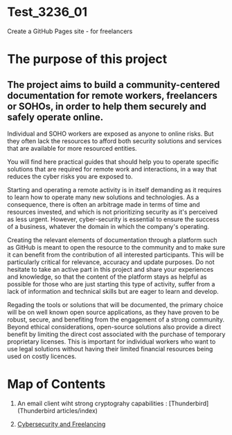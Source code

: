 # Test_3236_01
Create a GitHub Pages site - for freelancers

# The purpose of this project

## The project aims to build a community-centered documentation for remote workers, freelancers or SOHOs, in order to help them securely and safely operate online.

Individual and SOHO workers are exposed as anyone to online risks. But they often lack the resources to afford both security solutions and services that are available for more resourced entities.

You will find here practical guides that should help you to operate specific solutions that are required for remote work and interactions, in a way that reduces the cyber risks you are exposed to.

Starting and operating a remote activity is in itself demanding as it requires to learn how to operate many new solutions and technologies. As a consequence, there is often an arbitrage made in terms of time and resources invested, and which is not prioritizing security as it's perceived as less urgent. However, cyber-security is essential to ensure the success of a business, whatever the domain in which the company's operating.

Creating the relevant elements of documentation through a platform such as GitHub is meant to open the resource to the community and to make sure it can benefit from the contribution of all interested participants. This will be particularly critical for relevance, accuracy and update purposes.
Do not hesitate to take an active part in this project and share your experiences and knowledge, so that the content of the platform stays as helpful as possible for those who are just starting this type of activity, suffer from a lack of information and technical skills but are eager to learn and develop.

Regading the tools or solutions that will be documented, the primary choice will be on well known open source applications, as they have proven to be robust, secure, and benefiting from the engagement of a strong community. Beyond ethical considerations, open-source solutions also provide a direct benefit by limiting the direct cost associated with the purchase of temporary proprietary licenses. This is important for individual workers who want to use legal solutions without having their limited financial resources being used on costly licences. 

# Map of Contents

1. An email client wiht strong cryptograhy capabilities : [Thunderbird](Thunderbird articles/index)

2. [Cybersecurity and Freelancing](https://attilacsontos.github.io/Test_3236_01/cybersecurity_and_freelancing)

